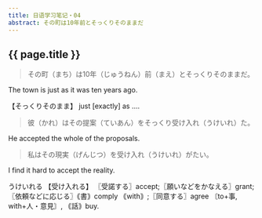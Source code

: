 ```yaml
---
title: 日语学习笔记・04
abstract: その町は10年前とそっくりそのままだ 
---
```


## {{ page.title }}

> その町（まち）は10年（じゅうねん）前（まえ）とそっくりそのままだ。

The town is just as it was ten years ago.

【そっくりそのまま】
just [exactly] as ….

> 彼（かれ）はその提案（ていあん）をそっくり受け入れ（うけいれ）た。

He accepted the whole of the proposals.

> 私はその現実（げんじつ）を受け入れ（うけいれ）がたい。

I find it hard to accept the reality.

うけいれる 【受け入れる】
〖受諾する〗accept;〖願いなどをかなえる〗grant;〖依頼などに応じる〗｟書｠comply ｟with｠;〖同意する〗agree 〘to+事, with+人・意見〙, ｟話｠buy.





